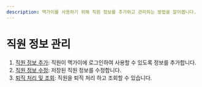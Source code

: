 ```yaml
---
description: 맥가이를 사용하기 위해 직원 정보를 추가하고 관리하는 방법을 알아봅니다.
---
```


# 직원 정보 관리

1. [직원 정보 추가](adding.md): 직원이 맥가이에 로그인하여 사용할 수 있도록 정보를 추가합니다.
2. [직원 정보 수정](correction.md): 저장된 직원 정보를 수정합니다.
3. [퇴직 처리 및 조회](out.md): 직원을 퇴직 처리 하고 조회할 수 있습니다.
